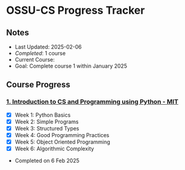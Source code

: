 # OSSU-CS Progress Tracker

## Notes
- Last Updated: 2025-02-06
- *Completed*: 1 course
- Current Course: 
- Goal: Complete course 1 within January 2025

## Course Progress

### [1. Introduction to CS and Programming using Python - MIT](https://learning.edx.org/course/course-v1:MITx+6.00.1x+2T2018/home)
- [x] Week 1: Python Basics
- [x] Week 2: Simple Programs
- [x] Week 3: Structured Types
- [x] Week 4: Good Programming Practices
- [x] Week 5: Object Oriented Programming
- [x] Week 6: Algorithmic Complexity
- Completed on 6 Feb 2025

### 